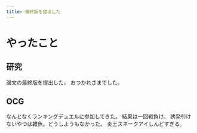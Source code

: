```yaml
---
title: 最終版を提出した
---
```


# やったこと

## 研究

論文の最終版を提出した。
おつかれさまでした。

## OCG

なんとなくランキングデュエルに参加してきた。
結果は一回戦負け。
誘発引けないやつは雑魚。どうしようもなかった。
炎王スネークアイしんどすぎる。
